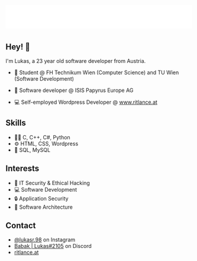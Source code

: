 <h1 align="center">
  <img src="https://github.com/Babak1v9/Babak1v9/blob/main/name.svg" alt="Lukas Rittler"/>
</h1>

## Hey! 👋

I'm Lukas, a 23 year old software developer from Austria. 

- :book: Student @ FH Technikum Wien (Computer Science) and TU Wien (Software Development)

- 👥 Software developer @ ISIS Papyrus Europe AG

- :computer: Self-employed Wordpress Developer @ www.ritlance.at

## Skills
- 👨‍💻 C, C++, C#, Python
- ⚙️ HTML, CSS, Wordpress
- :floppy_disk: SQL, MySQL

## Interests
- :key: IT Security & Ethical Hacking
- :computer: Software Development
- :lock: Application Security
- :office: Software Architecture

## Contact
- [@lukasr.98](https://www.instagram.com/lukasr.98/) on Instagram
- [Babak | Lukas#2105](./) on Discord
- [ritlance.at](https://ritlance.at/)
